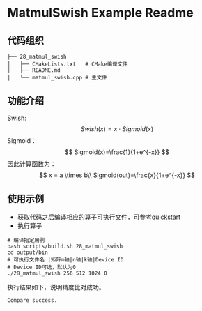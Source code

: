# MatmulSwish Example Readme
## 代码组织
```
├── 28_matmul_swish
│   ├── CMakeLists.txt   # CMake编译文件
│   ├── README.md
│   └── matmul_swish.cpp # 主文件
```
## 功能介绍

Swish:
$$
Swish(x) = x \cdot Sigmoid(x)
$$
Sigmoid：
$$
Sigmoid(x)=\frac{1}{1+e^{-x}}
$$
因此计算函数为：
$$
x = a \times b\\
Sigmoid(out)=\frac{x}{1+e^{-x}}
$$


## 使用示例

- 获取代码之后编译相应的算子可执行文件，可参考[quickstart](../../docs/quickstart.md#算子编译)
- 执行算子
```
# 编译指定用例
bash scripts/build.sh 28_matmul_swish
cd output/bin
# 可执行文件名 |矩阵m轴|n轴|k轴|Device ID
# Device ID可选，默认为0
./28_matmul_swish 256 512 1024 0
```
执行结果如下，说明精度比对成功。
```
Compare success.
```